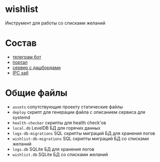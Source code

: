 # wishlist
Инструмент для работы со списками желаний  

# Состав
- [телеграм бот](bot/README.md)
- [портал](portal/README.md)
- [сервер с дашбордами](dashboards-server/README.md)
- [IPC хаб](hub/RADME.md)

# Общие файлы
- `assets` сопутствующие проекту статические файлы
- `deploy` скрипт для генерации файла с описанием сервиса для systemd
- `health-checker` скрипты для health check'ов
- `local.db` LevelDB БД для горячих данных
- `logs-db-migrations` SQL скрипты миграций БД для хранения логов
- `wishlist-db-migrations` SQL скрипты миграций БД со списками желаний
- `logs.db` SQLite БД для хранения логов
- `wishlist.db` SQLite БД со списками желаний
